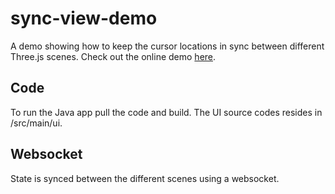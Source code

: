 # sync-view-demo
A demo showing how to keep the cursor locations in sync between different Three.js scenes. Check out the online demo [here](https://game-sync-server.azurewebsites.net/).

## Code
To run the Java app pull the code and build. The UI source codes resides in /src/main/ui.

## Websocket
State is synced between the different scenes using a websocket.
